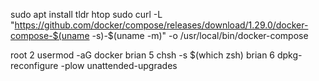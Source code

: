 sudo apt install tldr htop
sudo curl -L "https://github.com/docker/compose/releases/download/1.29.0/docker-compose-$(uname -s)-$(uname -m)" -o /usr/local/bin/docker-compose
  
root
    2  usermod -aG docker brian
    5  chsh -s $(which zsh) brian
    6  dpkg-reconfigure -plow unattended-upgrades
